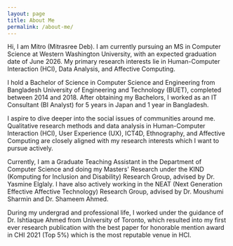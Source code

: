 ```yaml
---
layout: page
title: About Me
permalink: /about-me/
---
```


Hi, I am Mitro (Mitrasree Deb). I am currently pursuing an MS in Computer Science at Western Washington University, with an expected graduation date of June 2026. My primary research interests lie in Human-Computer Interaction (HCI), Data Analysis, and Affective Computing. 

I hold a Bachelor of Science in Computer Science and Engineering from Bangladesh University of Engineering and Technology (BUET), completed between 2014 and 2018. After obtaining my Bachelors, I worked as an IT Consultant (BI Analyst) for 5 years in Japan and 1 year in Bangladesh.

I aspire to dive deeper into the social issues of communities around me. Qualitative research methods and data analysis in Human-Computer Interaction (HCI), User Experience (UX), ICT4D, Ethnography, and Affective Computing are closely aligned with my research interests which I want to pursue actively.

Currently, I am a Graduate Teaching Assistant in the Department of Computer Science and doing my Masters' Research under the KIND (Komputing for Inclusion and Disability) Research Group, advised by Dr. Yasmine Elglaly. I have also actively working in the NEAT (Next Generation Effective Affective Technology) Research Group, advised by Dr. Moushumi Sharmin and Dr. Shameem Ahmed. 

During my undergrad and professional life, I worked under the guidance of Dr. Ishtiaque Ahmed from University of Toronto, which resulted into my first ever research publication with the best paper for honorable mention award in CHI 2021 (Top 5%) which is the most reputable venue in HCI. 
